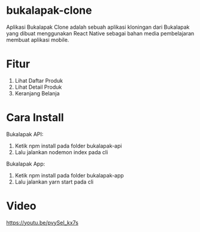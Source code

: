 # bukalapak-clone
Aplikasi Bukalapak Clone adalah sebuah aplikasi kloningan dari Bukalapak yang dibuat menggunakan React Native sebagai bahan media pembelajaran membuat aplikasi mobile.

# Fitur
1. Lihat Daftar Produk
2. Lihat Detail Produk
2. Keranjang Belanja

# Cara Install
Bukalapak API:
1. Ketik npm install pada folder bukalapak-api
2. Lalu jalankan nodemon index pada cli

Bukalapak App:
1. Ketik npm install pada folder bukalapak-app
2. Lalu jalankan yarn start pada cli

# Video
https://youtu.be/pvySeI_kx7s

